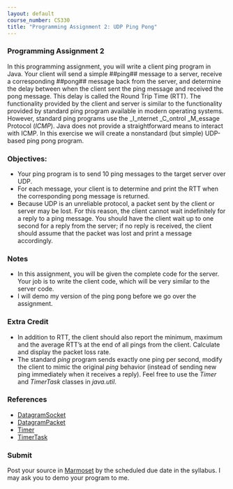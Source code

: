 ```yaml
---
layout: default
course_number: CS330
title: "Programming Assignment 2: UDP Ping Pong"
---
```


### Programming Assignment 2 
In this programming assignment, you will write a client ping program in Java. Your client will send a simple ##ping## message to a server, 
receive a corresponding ##pong## message back from the server, and determine the delay between when the client sent the ping message and received the pong message. 
This delay is called the Round Trip Time (RTT). The functionality provided by the client and server is similar to the functionality provided by standard ping program available in modern operating systems. 
However, standard ping programs use the _I_nternet _C_ontrol _M_essage Protocol (_ICMP_). Java does not provide a straightforward means to interact with ICMP. 
In this exercise we will create a nonstandard (but simple) UDP-based ping pong program. 

### Objectives:
  - Your ping program is to send 10 ping messages to the target server over UDP. 
  - For each message, your client is to determine and print the RTT when the corresponding pong message is returned. 
  - Because UDP is an unreliable protocol, a packet sent by the client or server may be lost. For this reason, the client cannot wait indefinitely for a reply to a ping message. You should have the client wait up to one second for a reply from the server; if no reply is received, the client should assume that the packet was lost and print a message accordingly. 

### Notes
  - In this assignment, you will be given the complete code for the server. Your job is to write the client code, which will be very similar to the server code. 
  - I will demo my version of the ping pong before we go over the assignment.

### Extra Credit 
- In addition to RTT, the client should also report the minimum, maximum and the average RTT’s at the end of all pings from the client. Calculate and display the packet loss rate. 
- The standard _ping_ program sends exactly one ping per second, modify the client to mimic the original _ping_ behavior (instead of sending new ping immediately when it receives a reply). Feel free to use the _Timer_ and _TimerTask_ classes in _java.util_.

### References 
- [DatagramSocket](https://docs.oracle.com/javase/8/docs/api/java/net/DatagramSocket.html)
- [DatagramPacket](https://docs.oracle.com/javase/8/docs/api/java/net/DatagramPacket.html)
- [Timer](https://docs.oracle.com/javase/8/docs/api/java/util/Timer.html)
- [TimerTask](https://docs.oracle.com/javase/8/docs/api/java/util/TimerTask.html)

### Submit 
Post your source in [Marmoset](https://cs.ycp.edu/marmoset) by the scheduled due date in the syllabus. I may ask you to demo your program to me.

